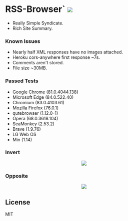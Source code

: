 # RSS-Browser` <img src='https://img.shields.io/github/license/acktic/acktic.github.io?style=social'>


  - Really Simple Syndicate.
  - Rich Site Summary.


### Known Issues


* Nearly half XML responses have no images attached.
* Heroku cors-anywhere first response ~7s.
* Comments aren't stored.
* File size ~30MB.


### Passed Tests


* Google Chrome (81.0.4044.138)
* Microsoft Edge (84.0.522.40)
* Chromium (83.0.4103.61)
* Mozilla Firefox (76.0.1)
* qutebrowser (1.12.0-1)
* Opera (68.0.3618.104)
* SeaMonkey (2.53.2)
* Brave (1.9.76)
* LG Web OS
* Min (1.14)


### Invert

<p align='center'><img src='http://acktic.github.io/screenshots/wall.png'></p>


### Opposite

<p align='center'><img src='http://acktic.github.io/screenshots/visual.png'></p>


License
----

MIT
